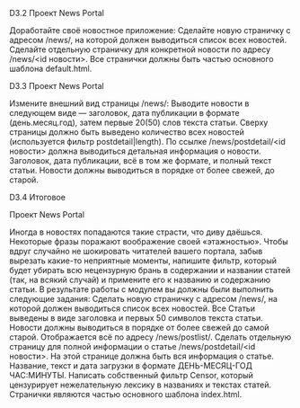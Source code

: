 D3.2 Проект News Portal

Доработайте своё новостное приложение: Сделайте новую страничку с адресом /news/, на которой должен выводиться список всех новостей. Сделайте отдельную страничку для конкретной новости по адресу /news/<id новости>. Все странички должны быть частью основного шаблона default.html.

D3.3 Проект News Portal

Измените внешний вид страницы /news/: Выводите новости в следующем виде — заголовок, дата публикации в формате (день.месяц.год), затем первые 20(50) слов текста статьи. Сверху страницы должно быть выведено количество всех новостей (используется фильтр postdetail|length). По ссылке /news/postdetail/<id новости> должна выводиться детальная информация о новости. Заголовок, дата публикации, всё в том же формате, и полный текст статьи. Новости должны выводиться в порядке от более свежей, до старой.

D3.4 Итоговое

Проект News Portal

Иногда в новостях попадаются такие страсти, что диву даёшься. Некоторые фразы поражают воображение своей «этажностью». Чтобы вдруг случайно не шокировать читателей вашего портала, забыв вырезать какие-то неприятные моменты, напишите фильтр, который будет убирать всю нецензурную брань в содержании и названии статей (так, на всякий случай) и примените его к названию и содержанию статьи. В результате работы с модулем вы должны были выполнить следующие задания: Сделать новую страничку с адресом /news/, на которой должен выводиться список всех новостей. Все Статьи выведены в виде заголовка и первых 50 символов текста статьи. Новости должны выводиться в порядке от более свежей до самой старой. Отображается всё по адресу /news/postlist/. Сделать отдельную страницу для полной информации о статье /news/postdetail/<id новости>. На этой странице должна быть вся информация о статье. Название, текст и дата загрузки в формате ДЕНЬ-МЕСЯЦ-ГОД ЧАС:МИНУТЫ. Написать собственный фильтр Censor, который цензурирует нежелательную лексику в названиях и текстах статей. Странички являются частью основного шаблона index.html.

